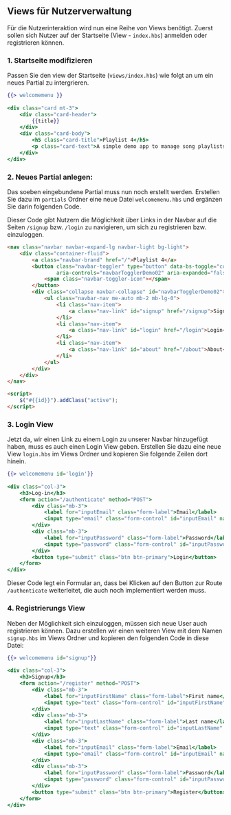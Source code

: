 ## Views für Nutzerverwaltung

Für die Nutzerinteraktion wird nun eine Reihe von Views benötigt. Zuerst sollen sich Nutzer auf der Startseite (View - `index.hbs`) anmelden oder registrieren können.

### 1. Startseite modifizieren
Passen Sie den view der Startseite (`views/index.hbs`) wie folgt an um ein neues Partial zu intergrieren. 
~~~ handlebars
{{> welcomemenu }} 
 
<div class="card mt-3"> 
    <div class="card-header"> 
        {{title}} 
    </div> 
    <div class="card-body"> 
        <h5 class="card-title">Playlist 4</h5> 
        <p class="card-text">A simple demo app to manage song playlists.</p> 
    </div> 
</div>
~~~
### 2. Neues Partial anlegen:
Das soeben eingebundene Partial muss nun noch erstellt werden. Erstellen Sie dazu im `partials` Ordner eine neue Datei `welcomemenu.hbs` und ergänzen Sie
darin folgenden Code.

Dieser Code gibt Nutzern die Möglichkeit über Links in der Navbar auf die Seiten `/signup` bzw. `/login` zu navigieren, um sich zu registrieren bzw. einzuloggen.

~~~ html
<nav class="navbar navbar-expand-lg navbar-light bg-light">
    <div class="container-fluid">
        <a class="navbar-brand" href="/">Playlist 4</a>
        <button class="navbar-toggler" type="button" data-bs-toggle="collapse" data-bs-target="#navbarTogglerDemo02"
                aria-controls="navbarTogglerDemo02" aria-expanded="false" aria-label="Toggle navigation">
            <span class="navbar-toggler-icon"></span>
        </button>
        <div class="collapse navbar-collapse" id="navbarTogglerDemo02">
            <ul class="navbar-nav me-auto mb-2 mb-lg-0">
                <li class="nav-item">
                    <a class="nav-link" id="signup" href="/signup">Signup</a>
                </li>
                <li class="nav-item">
                    <a class="nav-link" id="login" href="/login">Login</a>
                </li>
                <li class="nav-item">
                    <a class="nav-link" id="about" href="/about">About</a>
                </li>
            </ul>
        </div>
    </div>
</nav>

<script>
    $("#{{id}}").addClass("active");
</script>
~~~

### 3. Login View
Jetzt da, wir einen Link zu einem Login zu unserer Navbar hinzugefügt haben, muss es auch einen Login View geben. Erstellen Sie dazu eine neue View `login.hbs` im Views Ordner und kopieren Sie folgende Zeilen dort hinein. 
~~~ handlebars
{{> welcomemenu id='login'}} 
 
<div class="col-3"> 
    <h3>Log-in</h3> 
    <form action="/authenticate" method="POST"> 
        <div class="mb-3"> 
            <label for="inputEmail" class="form-label">Email</label> 
            <input type="email" class="form-control" id="inputEmail" name="email"> 
        </div> 
        <div class="mb-3"> 
            <label for="inputPassword" class="form-label">Password</label> 
            <input type="password" class="form-control" id="inputPassword" name="password"> 
        </div> 
        <button type="submit" class="btn btn-primary">Login</button> 
    </form> 
</div> 
~~~

Dieser Code legt ein Formular an, dass bei Klicken auf den Button zur Route `/authenticate` weiterleitet, die auch noch implementiert werden muss.

### 4. Registrierungs View
Neben der Möglichkeit sich einzuloggen, müssen sich neue User auch registrieren können. Dazu erstellen wir einen weiteren View mit dem Namen `signup.hbs` im Views Ordner und kopieren den folgenden Code in diese Datei:

~~~ handlebars
{{> welcomemenu id="signup"}} 
 
<div class="col-3"> 
    <h3>Signup</h3> 
    <form action="/register" method="POST"> 
        <div class="mb-3"> 
            <label for="inputFirstName" class="form-label">First name</label> 
            <input type="text" class="form-control" id="inputFirstName" name="firstName"> 
        </div> 
        <div class="mb-3"> 
            <label for="inputLastName" class="form-label">Last name</label> 
            <input type="text" class="form-control" id="inputLastName" name="lastName"> 
        </div> 
        <div class="mb-3"> 
            <label for="inputEmail" class="form-label">Email</label> 
            <input type="email" class="form-control" id="inputEmail" name="email"> 
        </div> 
        <div class="mb-3"> 
            <label for="inputPassword" class="form-label">Password</label> 
            <input type="password" class="form-control" id="inputPassword" name="password"> 
        </div> 
        <button type="submit" class="btn btn-primary">Register</button> 
    </form> 
</div> 
~~~

